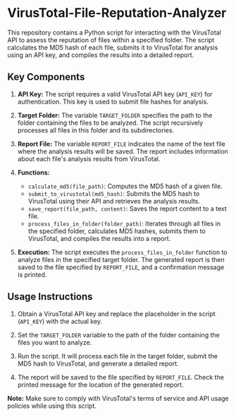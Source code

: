 # VirusTotal-File-Reputation-Analyzer

This repository contains a Python script for interacting with the VirusTotal API to assess the reputation of files within a specified folder. The script calculates the MD5 hash of each file, submits it to VirusTotal for analysis using an API key, and compiles the results into a detailed report.

## Key Components

1. **API Key:** The script requires a valid VirusTotal API key (`API_KEY`) for authentication. This key is used to submit file hashes for analysis.

2. **Target Folder:** The variable `TARGET_FOLDER` specifies the path to the folder containing the files to be analyzed. The script recursively processes all files in this folder and its subdirectories.

3. **Report File:** The variable `REPORT_FILE` indicates the name of the text file where the analysis results will be saved. The report includes information about each file's analysis results from VirusTotal.

4. **Functions:**
   - `calculate_md5(file_path)`: Computes the MD5 hash of a given file.
   - `submit_to_virustotal(md5_hash)`: Submits the MD5 hash to VirusTotal using their API and retrieves the analysis results.
   - `save_report(file_path, content)`: Saves the report content to a text file.
   - `process_files_in_folder(folder_path)`: Iterates through all files in the specified folder, calculates MD5 hashes, submits them to VirusTotal, and compiles the results into a report.

5. **Execution:** The script executes the `process_files_in_folder` function to analyze files in the specified target folder. The generated report is then saved to the file specified by `REPORT_FILE`, and a confirmation message is printed.

## Usage Instructions

1. Obtain a VirusTotal API key and replace the placeholder in the script (`API_KEY`) with the actual key.

2. Set the `TARGET_FOLDER` variable to the path of the folder containing the files you want to analyze.

3. Run the script. It will process each file in the target folder, submit the MD5 hash to VirusTotal, and generate a detailed report.

4. The report will be saved to the file specified by `REPORT_FILE`. Check the printed message for the location of the generated report.

**Note:** Make sure to comply with VirusTotal's terms of service and API usage policies while using this script.
